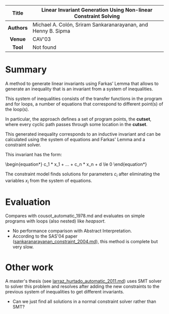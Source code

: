 | **Title**   | Linear Invariant Generation Using Non-linear Constraint Solving  |
|:-----------:|------------------------------------------------------------------| 
| **Authors** | Michael A. Colón, Sriram Sankaranarayanan, and Henny B. Sipma    |
| **Venue**   | CAV'03                                                           |
| **Tool**    | Not found                                                        |



# Summary
A method to generate linear invariants using Farkas’ Lemma that allows
to generate an inequality that is an invariant from a system of inequalities.
<!--  -->
This system of inequalities consists of the transfer functions in the program
and for loops, a number of equations that correspond to different point(s) of
the loop(s).
<!--  -->
In particular, the approach defines a set of program points, the
**cutset**, where every cyclic path passes through some location
in the **cutset**.
<!--  -->
This generated inequality corresponds to an inductive invariant and
can be calculated using the system of equations and Farkas' Lemma
and a constraint solver.


This invariant has the form:

\begin{equation*}
c_1 * x_1 + ... + c_n * x_n + d \le 0
\end{equation*}


The constraint model finds solutions for parameters $c_i$ after eliminating
the variables $x_i$ from the system of equations.


# Evaluation

Compares with cousot_automatic_1978.md and evaluates on simple
programs with loops (also nested) like *heapsort*.

- No performance comparison with Abstract Interpretation.
- According to the SAS'04 paper ([sankaranarayanan_constraint_2004.md](sankaranarayanan_constraint_2004.md)), 
  this method is complete but very slow.

# Other work
A master's thesis (see [larraz_hurtado_automatic_2011.md](larraz_hurtado_automatic_2011.md)) uses SMT
solver to solver this problem and resolves after adding the new
constraints to the previous system of inequalities to get different
invariants.

- Can we just find all solutions in a normal constraint solver rather
  than SMT?


